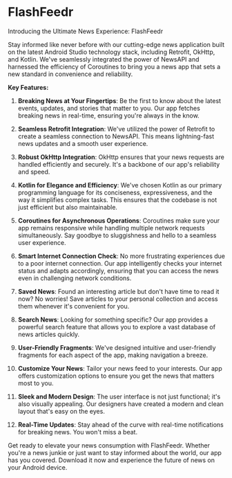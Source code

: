 # FlashFeedr

Introducing the Ultimate News Experience: FlashFeedr

Stay informed like never before with our cutting-edge news application built on the latest Android Studio technology stack, including Retrofit, OkHttp, and Kotlin. We've seamlessly integrated the power of NewsAPI and harnessed the efficiency of Coroutines to bring you a news app that sets a new standard in convenience and reliability.

**Key Features:**

1. **Breaking News at Your Fingertips**: Be the first to know about the latest events, updates, and stories that matter to you. Our app fetches breaking news in real-time, ensuring you're always in the know.

2. **Seamless Retrofit Integration**: We've utilized the power of Retrofit to create a seamless connection to NewsAPI. This means lightning-fast news updates and a smooth user experience.

3. **Robust OkHttp Integration**: OkHttp ensures that your news requests are handled efficiently and securely. It's a backbone of our app's reliability and speed.

4. **Kotlin for Elegance and Efficiency**: We've chosen Kotlin as our primary programming language for its conciseness, expressiveness, and the way it simplifies complex tasks. This ensures that the codebase is not just efficient but also maintainable.

5. **Coroutines for Asynchronous Operations**: Coroutines make sure your app remains responsive while handling multiple network requests simultaneously. Say goodbye to sluggishness and hello to a seamless user experience.

6. **Smart Internet Connection Check**: No more frustrating experiences due to a poor internet connection. Our app intelligently checks your internet status and adapts accordingly, ensuring that you can access the news even in challenging network conditions.

7. **Saved News**: Found an interesting article but don't have time to read it now? No worries! Save articles to your personal collection and access them whenever it's convenient for you.

8. **Search News**: Looking for something specific? Our app provides a powerful search feature that allows you to explore a vast database of news articles quickly.

9. **User-Friendly Fragments**: We've designed intuitive and user-friendly fragments for each aspect of the app, making navigation a breeze.

10. **Customize Your News**: Tailor your news feed to your interests. Our app offers customization options to ensure you get the news that matters most to you.

11. **Sleek and Modern Design**: The user interface is not just functional; it's also visually appealing. Our designers have created a modern and clean layout that's easy on the eyes.

12. **Real-Time Updates**: Stay ahead of the curve with real-time notifications for breaking news. You won't miss a beat.

Get ready to elevate your news consumption with FlashFeedr. Whether you're a news junkie or just want to stay informed about the world, our app has you covered. Download it now and experience the future of news on your Android device.
